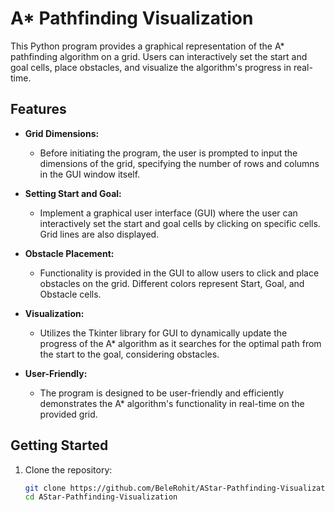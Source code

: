 # A* Pathfinding Visualization

This Python program provides a graphical representation of the A* pathfinding algorithm on a grid. Users can interactively set the start and goal cells, place obstacles, and visualize the algorithm's progress in real-time.

## Features

- **Grid Dimensions:**
  - Before initiating the program, the user is prompted to input the dimensions of the grid, specifying the number of rows and columns in the GUI window itself.

- **Setting Start and Goal:**
  - Implement a graphical user interface (GUI) where the user can interactively set the start and goal cells by clicking on specific cells. Grid lines are also displayed.

- **Obstacle Placement:**
  - Functionality is provided in the GUI to allow users to click and place obstacles on the grid. Different colors represent Start, Goal, and Obstacle cells.

- **Visualization:**
  - Utilizes the Tkinter library for GUI to dynamically update the progress of the A* algorithm as it searches for the optimal path from the start to the goal, considering obstacles.

- **User-Friendly:**
  - The program is designed to be user-friendly and efficiently demonstrates the A* algorithm's functionality in real-time on the provided grid.

## Getting Started

1. Clone the repository:
   ```bash
   git clone https://github.com/BeleRohit/AStar-Pathfinding-Visualization.git
   cd AStar-Pathfinding-Visualization
